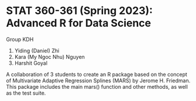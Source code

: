 # STAT 360-361 (Spring 2023): Advanced R for Data Science 
Group KDH
1. Yiding (Daniel) Zhi
2. Kara (My Ngoc Nhu) Nguyen
3. Harshit Goyal

A collaboration of 3 students to create an R package based on the concept of Multivariate Adaptive Regression Splines (MARS) by Jerome H. Friedman. This package includes the main mars() function and other methods, as well as the test suite.

